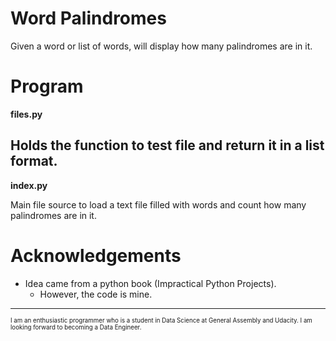 # Word Palindromes
Given a word or list of words, will display how many palindromes are in it.

# Program
**files.py**

Holds the function to test file and return it in a list format.
---
**index.py**

Main file source to load a text file filled with words and count how many palindromes are in it.

# Acknowledgements
* Idea came from a python book (Impractical Python Projects).
  * However, the code is mine.

---
<sub><sub>I am an enthusiastic programmer who is a student in Data Science at General Assembly and Udacity. I am looking forward to becoming a Data Engineer.</sub></sub>
